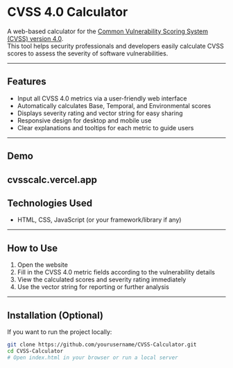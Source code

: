 # CVSS 4.0 Calculator

A web-based calculator for the [Common Vulnerability Scoring System (CVSS) version 4.0](https://www.first.org/cvss/specification-document).  
This tool helps security professionals and developers easily calculate CVSS scores to assess the severity of software vulnerabilities.

---

## Features

- Input all CVSS 4.0 metrics via a user-friendly web interface  
- Automatically calculates Base, Temporal, and Environmental scores  
- Displays severity rating and vector string for easy sharing  
- Responsive design for desktop and mobile use  
- Clear explanations and tooltips for each metric to guide users  

---

## Demo

cvsscalc.vercel.app
---

## Technologies Used

- HTML, CSS, JavaScript (or your framework/library if any)  

---

## How to Use

1. Open the website  
2. Fill in the CVSS 4.0 metric fields according to the vulnerability details  
3. View the calculated scores and severity rating immediately  
4. Use the vector string for reporting or further analysis  

---

## Installation (Optional)

If you want to run the project locally:

```bash
git clone https://github.com/yourusername/CVSS-Calculator.git
cd CVSS-Calculator
# Open index.html in your browser or run a local server
